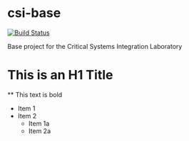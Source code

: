 # csi-base

[![Build Status](https://travis-ci.org/FTSRG-CSI/csi.svg?branch=master)](https://travis-ci.org/FTSRG-CSI/csi)

Base project for the Critical Systems Integration Laboratory

# This is an H1 Title

** This text is bold

* Item 1 
* Item 2
  * Item 1a
  * Item 2a
